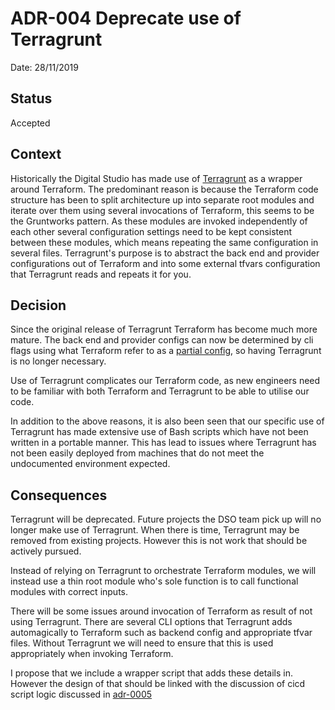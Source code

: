 # ADR-004 Deprecate use of Terragrunt

Date: 28/11/2019

## Status

Accepted

## Context

Historically the Digital Studio has made use of
[Terragrunt](https://github.com/gruntwork-io/terragrunt) as a wrapper around
Terraform. The predominant reason is because the Terraform code structure has
been to split architecture up into separate root modules and iterate over them
using several invocations of Terraform, this seems to be the Gruntworks pattern.
As these modules are invoked independently of each other several configuration
settings need to be kept consistent between these modules, which means repeating
the same configuration in several files. Terragrunt's purpose is to abstract the
back end and provider configurations out of Terraform and into some external
tfvars configuration that Terragrunt reads and repeats it for you.

## Decision

Since the original release of Terragrunt Terraform has become much more mature.
The back end and provider configs can now be determined by cli flags using what
Terraform refer to as a [partial
config](https://www.terraform.io/docs/backends/config.html#partial-configuration),
so having Terragrunt is no longer necessary.

Use of Terragrunt complicates our Terraform code, as new engineers need to be
familiar with both Terraform and Terragrunt to be able to utilise our code.

In addition to the above reasons, it is also been seen that our specific use
of Terragrunt has made extensive use of Bash scripts which have not been written
in a portable manner. This has lead to issues where Terragrunt has not been
easily deployed from machines that do not meet the undocumented environment
expected.

## Consequences

Terragrunt will be deprecated. Future projects the DSO team pick up will no
longer make use of Terragrunt. When there is time, Terragrunt may be removed
from existing projects. However this is not work that should be actively
pursued.

Instead of relying on Terragrunt to orchestrate Terraform modules, we will
instead use a thin root module who's sole function is to call functional modules
with correct inputs.

There will be some issues around invocation of Terraform as result of not using
Terragrunt. There are several CLI options that Terragrunt adds automagically to
Terraform such as backend config and appropriate tfvar files. Without Terragrunt
we will need to ensure that this is used appropriately when invoking Terraform.

I propose that we include a wrapper script that adds these details in. However
the design of that should be linked with the discussion of cicd script logic
discussed in [adr-0005](./0005-Keep-build-and-release-automation-code-in-project-repos.md)

